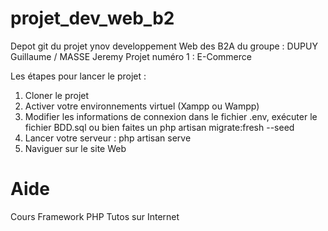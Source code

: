 # projet_dev_web_b2

Depot git du projet ynov developpement Web des B2A du groupe : DUPUY Guillaume / MASSE Jeremy
Projet numéro 1 : E-Commerce 

Les étapes pour lancer le projet :

1. Cloner le projet 
2. Activer votre environnements virtuel (Xampp ou Wampp)
3. Modifier les informations de connexion dans le fichier .env, exécuter le fichier BDD.sql ou bien faites un php artisan migrate:fresh --seed
4. Lancer votre serveur : php artisan serve
5. Naviguer sur le site Web

# Aide
 
Cours Framework PHP
Tutos sur Internet
